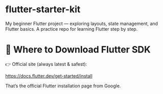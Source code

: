 # flutter-starter-kit
My beginner Flutter project — exploring layouts, state management, and Flutter basics. A practice repo for learning Flutter step by step.

# 🔽 Where to Download Flutter SDK

👉 Official site (always latest & safest):

https://docs.flutter.dev/get-started/install

That’s the official Flutter installation page from Google.
